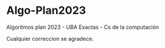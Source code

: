 # Algo-Plan2023
Algoritmos plan 2023 - UBA Exactas - Cs de la computación

Cualquier correccion se agradece. 
